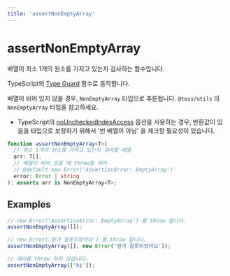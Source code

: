 ```yaml
---
title: 'assertNonEmptyArray'
---
```


# assertNonEmptyArray

배열이 최소 1개의 원소를 가지고 있는지 검사하는 함수입니다.

TypeScript의 [Type Guard](https://www.typescriptlang.org/docs/handbook/2/narrowing.html#using-type-predicates) 함수로 동작합니다.

배열이 비어 있지 않을 경우, `NonEmptyArray` 타입으로 추론됩니다. `@toss/utils` 의 `NonEmptyArray` 타입을 참고하세요.

- TypeScript의 [noUncheckedIndexAccess](https://www.typescriptlang.org/tsconfig#noUncheckedIndexedAccess) 옵션을 사용하는 경우, 반환값이 있음을 타입으로 보장하기 위해서 '빈 배열이 아님' 을 체크할 필요성이 있습니다.

```typescript
function assertNonEmptyArray<T>(
  // 최소 1개의 원소를 가지고 있는지 검사할 배열
  arr: T[],
  // 배열이 비어 있을 때 throw할 에러
  // @default new Error('AssertionError: EmptyArray')
  error: Error | string
): asserts arr is NonEmptyArray<T>;
```

## Examples

```typescript
// new Error('AssertionError: EmptyArray') 를 throw 합니다.
assertNonEmptyArray([]);
```

```typescript
// new Error('뭔가 잘못되었어요') 를 throw 합니다.
assertNonEmptyArray([], new Error('뭔가 잘못되었어요'));
```

```typescript
// 에러를 throw 하지 않습니다.
assertNonEmptyArray(['hi']);
```
